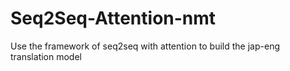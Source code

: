 # Seq2Seq-Attention-nmt
Use the framework of seq2seq with attention to build the jap-eng translation model
